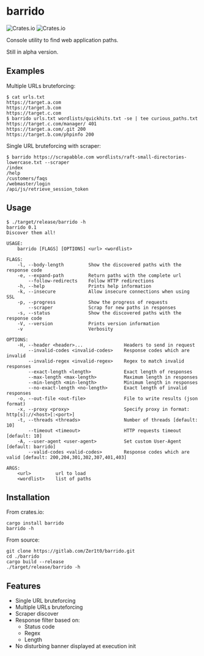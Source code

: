 # barrido

![Crates.io](https://img.shields.io/crates/v/barrido)
![Crates.io](https://img.shields.io/crates/l/barrido/0.1.0)


Console utility to find web application paths.

Still in alpha version.

## Examples

Multiple URLs bruteforcing:

```
$ cat urls.txt
https://target.a.com
https://target.b.com
https://target.c.com
$ barrido urls.txt wordlists/quickhits.txt -se | tee curious_paths.txt
https://target.c.com/manager/ 401
https://target.a.com/.git 200
https://target.b.com/phpinfo 200
```

Single URL bruteforcing with scraper:
```
$ barrido https://scrapabble.com wordlists/raft-small-directories-lowercase.txt --scraper
/index
/help
/customers/faqs
/webmaster/login
/api/js/retrieve_session_token
```

## Usage

```
$ ./target/release/barrido -h
barrido 0.1
Discover them all!

USAGE:
    barrido [FLAGS] [OPTIONS] <url> <wordlist>

FLAGS:
    -l, --body-length         Show the discovered paths with the response code
    -e, --expand-path         Return paths with the complete url
        --follow-redirects    Follow HTTP redirections
    -h, --help                Prints help information
    -k, --insecure            Allow insecure connections when using SSL
    -p, --progress            Show the progress of requests
        --scraper             Scrap for new paths in responses
    -s, --status              Show the discovered paths with the response code
    -V, --version             Prints version information
    -v                        Verbosity

OPTIONS:
    -H, --header <header>...               Headers to send in request
        --invalid-codes <invalid-codes>    Response codes which are invalid
        --invalid-regex <invalid-regex>    Regex to match invalid responses
        --exact-length <length>            Exact length of responses
        --max-length <max-length>          Maximum length in responses
        --min-length <min-length>          Minimum length in responses
        --no-exact-length <no-length>      Exact length of invalid responses
    -o, --out-file <out-file>              File to write results (json format)
    -x, --proxy <proxy>                    Specify proxy in format: http[s]://<host>[:<port>]
    -t, --threads <threads>                Number of threads [default: 10]
        --timeout <timeout>                HTTP requests timeout [default: 10]
    -A, --user-agent <user-agent>          Set custom User-Agent [default: barrido]
        --valid-codes <valid-codes>        Response codes which are valid [default: 200,204,301,302,307,401,403]

ARGS:
    <url>         url to load
    <wordlist>    list of paths
```


## Installation

From crates.io:
```
cargo install barrido
barrido -h
```

From source:
```
git clone https://gitlab.com/Zer1t0/barrido.git
cd ./barrido
cargo build --release
./target/release/barrido -h
```

## Features

* Single URL bruteforcing
* Multiple URLs bruteforcing
* Scraper discover
* Response filter based on:
    + Status code
    + Regex
    + Length
* No disturbing banner displayed at execution init